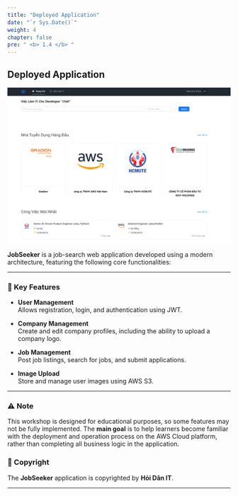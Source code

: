 ```yaml
---
title: "Deployed Application"
date: "`r Sys.Date()`"
weight: 4
chapter: false
pre: " <b> 1.4 </b> "
---
```


## Deployed Application

![alt text](image.png)

**JobSeeker** is a job-search web application developed using a modern architecture, featuring the following core functionalities:

---

### 🎯 Key Features

- **User Management**  
  Allows registration, login, and authentication using JWT.

- **Company Management**  
  Create and edit company profiles, including the ability to upload a company logo.

- **Job Management**  
  Post job listings, search for jobs, and submit applications.

- **Image Upload**  
  Store and manage user images using AWS S3.

---

### ⚠️ Note

This workshop is designed for educational purposes, so some features may not be fully implemented. The **main goal** is to help learners become familiar with the deployment and operation process on the AWS Cloud platform, rather than completing all business logic in the application.

### 📄 Copyright

The **JobSeeker** application is copyrighted by **Hỏi Dân IT**.

---
